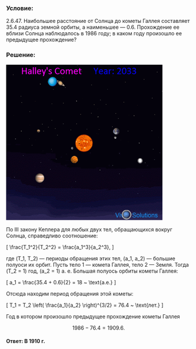 ###  Условие:

$2.6.47.$ Наибольшее расстояние от Солнца до кометы Галлея составляет $35.4$ радиуса земной орбиты, а наименьшее — $0.6$. Прохождение ее вблизи Солнца наблюдалось в $1986$ году; в каком году произошло ее предыдущее прохождение?

###  Решение:

![Симуляция орбиты кометы Галлея|426x423, 45%](../../img/2.6.47/demonstration.gif)

По III закону Кеплера для любых двух тел, обращающихся вокруг Солнца, справедливо соотношение:

\[
\frac{T_1^2}{T_2^2} = \frac{a_1^3}{a_2^3},
\]

где \(T_1, T_2\) — периоды обращения этих тел, \(a_1, a_2\) — большие полуоси их орбит. Пусть тело 1 — комета Галлея, тело 2 — Земля. Тогда \(T_2 = 1\) год, \(a_2 = 1\) а. е. Большая полуось орбиты кометы Галлея:

\[
a_1 = \frac{35.4 + 0.6}{2} = 18 ~ \text{а.е.}
\]

Отсюда находим период обращения этой кометы:

\[
T_1 = T_2 \left( \frac{a_1}{a_2} \right)^{3/2} = 76.4 ~ \text{лет.}
\]

Год в котором произошло предыдущее прохождение кометы Галлея

$$
1986 - 76.4 = 1909.6.
$$

####  Ответ: В 1910 г.